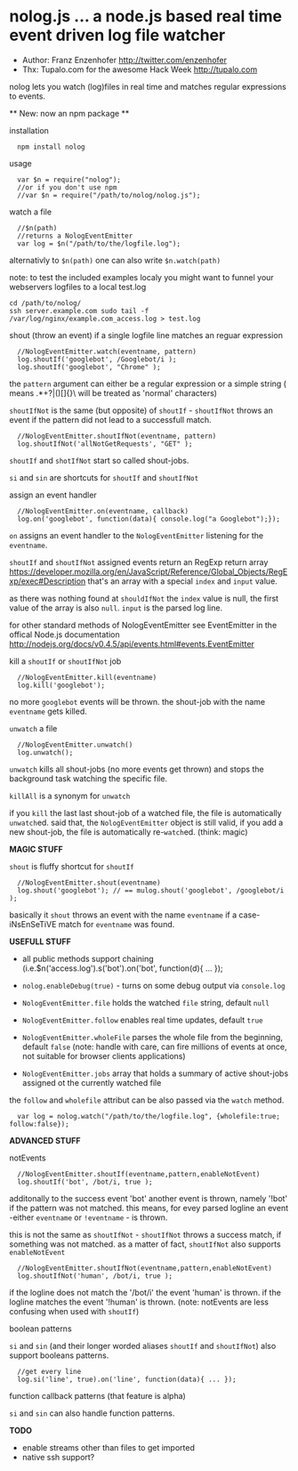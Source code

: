 # nolog.js ... a node.js based real time event driven log file watcher 

  - Author: Franz Enzenhofer http://twitter.com/enzenhofer
  - Thx: Tupalo.com for the awesome Hack Week <http://tupalo.com> 

nolog lets you watch (log)files in real time and matches regular expressions to events.

** New: now an npm package **

installation 

      npm install nolog

usage

      var $n = require("nolog");
      //or if you don't use npm
      //var $n = require("/path/to/nolog/nolog.js");
      
watch a file

      //$n(path)
      //returns a NologEventEmitter
      var log = $n("/path/to/the/logfile.log");
      
alternativly to `$n(path)` one can also write `$n.watch(path)`

note: to test the included examples localy you might want to funnel your webservers logfiles to a local test.log

    cd /path/to/nolog/
    ssh server.example.com sudo tail -f /var/log/nginx/example.com_access.log > test.log

shout (throw an event) if a single logfile line matches an reguar expression

      //NologEventEmitter.watch(eventname, pattern)
      log.shoutIf('googlebot', /Googlebot/i );
      log.shoutIf('googlebot', "Chrome" );

the `pattern` argument can either be a regular expression or a simple string ( means .*+?|()[]{}\ will be treated as 'normal' characters)



`shoutIfNot` is the same (but opposite) of `shoutIf` - `shoutIfNot` throws an event if the pattern did not lead to a successfull match.

      //NologEventEmitter.shoutIfNot(eventname, pattern)
      log.shoutIfNot('allNotGetRequests', "GET" );
      
`shoutIf` and `shotIfNot` start so called shout-jobs. 

`si` and `sin` are shortcuts for `shoutIf` and `shoutIfNot`
      
assign an event handler
      
      //NologEventEmitter.on(eventname, callback)
      log.on('googlebot', function(data){ console.log("a Googlebot");});
      
`on` assigns an event handler to the `NologEventEmitter` listening for the `eventname`.

`shoutIf` and `shoutIfNot` assigned events return an RegExp return array <https://developer.mozilla.org/en/JavaScript/Reference/Global_Objects/RegExp/exec#Description> that's an array with a special `index` and `input` value.

as there was nothing found at `shouldIfNot` the `index` value is null, the first value of the array is also `null`. `input` is the parsed log line.


for other standard methods of NologEventEmitter see EventEmitter in the offical Node.js documentation <http://nodejs.org/docs/v0.4.5/api/events.html#events.EventEmitter>

kill a `shoutIf` or `shoutIfNot` job
      
      //NologEventEmitter.kill(eventname)
      log.kill('googlebot');

no more `googlebot` events will be thrown. the shout-job with the name `eventname` gets killed.

`unwatch` a file

      //NologEventEmitter.unwatch()
      log.unwatch();
      
`unwatch` kills all shout-jobs (no more events get thrown) and stops the background task watching the specific file.

`killAll` is a synonym for `unwatch`

if you `kill` the last last shout-job of a watched file, the file is automatically `unwatch`ed. said that, the `NologEventEmitter` object is still valid, if you add a new shout-job, the file is automatically re-`watch`ed. (think: magic)

**MAGIC STUFF**

`shout` is fluffy shortcut for `shoutIf`
      
      //NologEventEmitter.shout(eventname)
      log.shout('googlebot'); // == mulog.shout('googlebot', /googlebot/i );
      
basically it `shout` throws an event with the name `eventname` if a case-iNsEnSeTiVE match for `eventname` was found.


**USEFULL STUFF**

 - all public methods support chaining (i.e.$n('access.log').s('bot').on('bot', function(d){ ... }); 
 - `nolog.enableDebug(true)` - turns on some debug output via `console.log`
 
 - `NologEventEmitter.file` holds the watched `file` string, default `null`
 - `NologEventEmitter.follow` enables real time updates, default `true`
 - `NologEventEmitter.wholeFile` parses the whole file from the beginning, default `false` (note: handle with care, can fire millions of events at once, not suitable for browser clients applications)
 - `NologEventEmitter.jobs` array that holds a summary of active shout-jobs assigned ot the currently watched file
 
 the `follow` and `wholefile` attribut can be also passed via the `watch` method.
      
      var log = nolog.watch("/path/to/the/logfile.log", {wholefile:true; follow:false});
      

 
 
**ADVANCED STUFF**

notEvents

      //NologEventEmitter.shoutIf(eventname,pattern,enableNotEvent)
      log.shoutIf('bot', /bot/i, true );

additonally to the success event 'bot' another event is thrown, namely '!bot' if the pattern was not matched. this means, for evey parsed logline an event -either `eventname` or `!eventname` - is thrown.

this is not the same as `shoutIfNot` - `shoutIfNot` throws a success match, if something was not matched. as a matter of fact, `shoutIfNot` also supports `enableNotEvent`
      
      //NologEventEmitter.shoutIfNot(eventname,pattern,enableNotEvent)
      log.shoutIfNot('human', /bot/i, true );

if the logline does not match the '/bot/i' the event 'human' is thrown. if the logline matches the event '!human' is thrown. (note: notEvents are less confusing when used with `shoutIf`)


boolean patterns

`si` and `sin` (and their longer worded aliases `shoutIf` and `shoutIfNot`) also support booleans patterns.
      
      //get every line
      log.si('line', true).on('line', function(data){ ... });

function callback patterns (that feature is alpha)

`si` and `sin` can also handle function patterns.

**TODO**
  - enable streams other than files to get imported
  - native ssh support?












